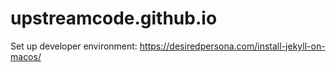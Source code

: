 # upstreamcode.github.io

Set up developer environment: https://desiredpersona.com/install-jekyll-on-macos/ 
